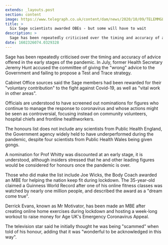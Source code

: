 ```yaml
--- 
extends: _layouts.post 
section: content 
image: https://www.telegraph.co.uk/content/dam/news/2020/10/09/TELEMMGLPICT000241458884_trans_NvBQzQNjv4Bq_EoEYgYZxpK9ejlWvAyXmxM06hozMcaWDVhPGJ9nhDQ.jpeg?impolicy=logo-overlay 
title: > 
  Six Sage scientists awarded OBEs - but some will have to wait 
description: > 
  Sage has been repeatedly criticised over the timing and accuracy of advice offered in the early stages of the pandemic.In July, former Health Secretary Jeremy Hunt accused the committee of giving the "wrong" advice to the Government and failing to propose a Test and Trace strategy.Cabinet Office sources said the Sage members had been rewarded for their "voluntary contribution" to the fight against Covid-19, as well as "vital work in other areas".The honours list does not include any scientists from Public Health England, the Government agency widely held to have underperformed during the pandemic, despite four scientists from Public Health Wales being given gongs.Those who did make the list include Joe Wicks, the Body Coach awarded an MBE for helping the nation keep fit during lockdown. 
date: 1602326074.0329328 
--- 
```

Sage has been repeatedly criticised over the timing and accuracy of advice offered in the early stages of the pandemic. In July, former Health Secretary Jeremy Hunt accused the committee of giving the "wrong" advice to the Government and failing to propose a Test and Trace strategy.

Cabinet Office sources said the Sage members had been rewarded for their "voluntary contribution" to the fight against Covid-19, as well as "vital work in other areas".

Officials are understood to have screened out nominations for figures who continue to manage the response to coronavirus and whose actions might be seen as controversial, focusing instead on community volunteers, hospital chiefs and frontline healthworkers.

The honours list does not include any scientists from Public Health England, the Government agency widely held to have underperformed during the pandemic, despite four scientists from Public Health Wales being given gongs.

A nomination for Prof Whitty was discounted at an early stage, it is understood, although insiders stressed that he and other leading figures would be considered for honours once the pandemic is over.

Those who did make the list include Joe Wicks, the Body Coach awarded an MBE for helping the nation keep fit during lockdown. The 35-year-old claimed a Guinness World Record after one of his online fitness classes was watched by nearly one million people, and described the award as a "dream come true".

Derrick Evans, known as Mr Motivator, has been made an MBE after creating online home exercises during lockdown and hosting a week-long workout to raise money for Age UK's Emergency Coronavirus Appeal.

The television star said he initially thought he was being "scammed" when told of his honour, adding that it was "wonderful to be acknowledged in this way".